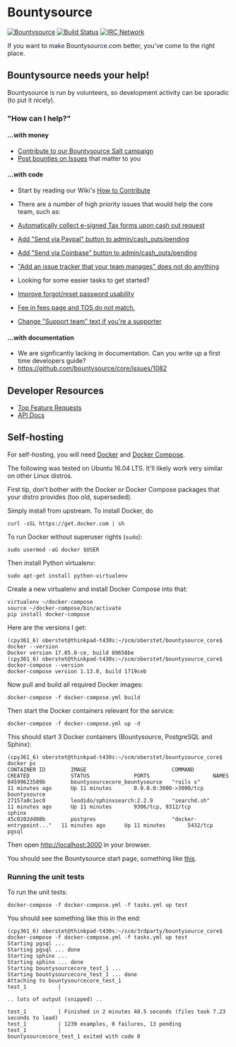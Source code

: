 # Bountysource
[![Bountysource](https://www.bountysource.com/badge/team?team_id=1&style=bounties_posted)](https://www.bountysource.com/teams/bountysource/bounties?utm_source=Bountysource&utm_medium=shield&utm_campaign=bounties_posted) [![Build Status](https://travis-ci.org/bountysource/core.svg?branch=master)](https://travis-ci.org/bountysource/core) [![IRC Network](https://img.shields.io/badge/irc-%23bountysource-blue.svg "IRC Freenode")](https://webchat.freenode.net/?channels=bountysource)

If you want to make Bountysource.com better, you've come to the right place.

## Bountysource needs your help!

Bountysource is run by volunteers, so development activity can be sporadic (to put it nicely).

### "How can I help?"

#### ...with money

* [Contribute to our Bountysource Salt campaign](https://salt.bountysource.com/teams/bountysource)
* [Post bounties on Issues](https://www.bountysource.com/teams/bountysource/issues?tracker_ids=47) that matter to you

#### ...with code

* Start by reading our Wiki's [How to Contribute](https://github.com/bountysource/core/wiki/How-to-Contribute)

* There are a number of high priority issues that would help the core team, such as:
 * [Automatically collect e-signed Tax forms upon cash out request](https://github.com/bountysource/core/issues/1078)
 * [Add "Send via Paypal" button to admin/cash_outs/pending](https://github.com/bountysource/core/issues/1079)
 * [Add "Send via Coinbase" button to admin/cash_outs/pending](https://github.com/bountysource/core/issues/1080)
 * ["Add an issue tracker that your team manages" does not do anything](https://github.com/bountysource/core/issues/1023)

* Looking for some easier tasks to get started?
 * [Improve forgot/reset password usability](https://github.com/bountysource/core/issues/1030)
 * [Fee in fees page and TOS do not match.](https://github.com/bountysource/core/issues/994)
 * [Change "Support team" text if you're a supporter](https://github.com/bountysource/core/issues/1002)

#### ...with documentation

* We are signficantly lacking in documentation. Can you write up a first time developers guide?
 * https://github.com/bountysource/core/issues/1082

## Developer Resources

* [Top Feature Requests](https://www.bountysource.com/teams/bountysource/issues)
* [API Docs](http://bountysource.github.io/)


## Self-hosting

For self-hosting, you will need [Docker](https://www.docker.com) and [Docker Compose](https://docs.docker.com/compose/).

The following was tested on Ubuntu 16.04 LTS. It'll likely work very similar on other Linux distros.

First tip, don't bother with the Docker or Docker Compose packages that your distro provides (too old, superseded).

Simply install from upstream. To install Docker, do

```console
curl -sSL https://get.docker.com | sh
```

To run Docker without superuser rights (`sudo`):

```console
sudo usermod -aG docker $USER
```

Then install Python virtualenv:

```console
sudo apt-get install python-virtualenv
```

Create a new virtualenv and install Docker Compose into that:

```console
virtualenv ~/docker-compose
source ~/docker-compose/bin/activate
pip install docker-compose
```

Here are the versions I get:

```console
(cpy361_6) oberstet@thinkpad-t430s:~/scm/oberstet/bountysource_core$ docker --version
Docker version 17.05.0-ce, build 89658be
(cpy361_6) oberstet@thinkpad-t430s:~/scm/oberstet/bountysource_core$ docker-compose --version
docker-compose version 1.13.0, build 1719ceb
```

Now pull and build all required Docker images:

```console
docker-compose -f docker-compose.yml build
```

Then start the Docker containers relevant for the service:

```console
docker-compose -f docker-compose.yml up -d
```

This should start 3 Docker containers (Bountysource, PostgreSQL and Sphinx):

```console
(cpy361_6) oberstet@thinkpad-t430s:~/scm/oberstet/bountysource_core$ docker ps
CONTAINER ID        IMAGE                           COMMAND                  CREATED             STATUS              PORTS                    NAMES
04599623589b        bountysourcecore_bountysource   "rails s"                11 minutes ago      Up 11 minutes       0.0.0.0:3000->3000/tcp   bountysource
27157a0c1ec0        leodido/sphinxsearch:2.2.9      "searchd.sh"             11 minutes ago      Up 11 minutes       9306/tcp, 9312/tcp       sphinx
45c0202dd08b        postgres                        "docker-entrypoint..."   11 minutes ago      Up 11 minutes       5432/tcp                 pgsql
```

Then open [http://localhost:3000](http://localhost:3000) in your browser.

You should see the Bountysource start page, something like [this](http://i.imgur.com/iAPoCf4.png).


### Running the unit tests

To run the unit tests:

```console
docker-compose -f docker-compose.yml -f tasks.yml up test
```

You should see something like this in the end:

```console
(cpy361_6) oberstet@thinkpad-t430s:~/scm/3rdparty/bountysource_core$ docker-compose -f docker-compose.yml -f tasks.yml up test
Starting pgsql ...
Starting pgsql ... done
Starting sphinx ...
Starting sphinx ... done
Starting bountysourcecore_test_1 ...
Starting bountysourcecore_test_1 ... done
Attaching to bountysourcecore_test_1
test_1          |

.. lots of output (snipped) ..

test_1          | Finished in 2 minutes 48.5 seconds (files took 7.23 seconds to load)
test_1          | 1239 examples, 0 failures, 13 pending
test_1          |
bountysourcecore_test_1 exited with code 0
```
